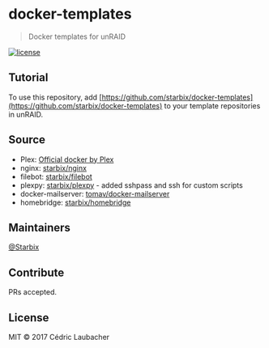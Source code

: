 # docker-templates

> Docker templates for unRAID

[![license](https://img.shields.io/github/license/starbix/docker-templates.svg)](https://github.com/starbix/docker-templates)


## Tutorial
To use this repository, add [https://github.com/starbix/docker-templates](https://github.com/starbix/docker-templates) to your template repositories in unRAID.

## Source
- Plex: [Official docker by Plex](https://github.com/plexinc/pms-docker)
- nginx: [starbix/nginx](https://github.com/Starbix/dockerimages/tree/master/nginx)
- filebot: [starbix/filebot](https://github.com/starbix/docker-filebot)
- plexpy: [starbix/plexpy](https://github.com/starbix/docker-filebot) - added sshpass and ssh for custom scripts
- docker-mailserver: [tomav/docker-mailserver](https://github.com/tomav/docker-mailserver)
- homebridge: [starbix/homebridge](https://github.com/Starbix/dockerimages/tree/master/homebridge)

## Maintainers

[@Starbix](https://github.com/Starbix)

## Contribute

PRs accepted.

## License

MIT © 2017 Cédric Laubacher
